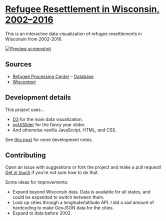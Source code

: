 # [Refugee Resettlement in Wisconsin, 2002–2016](http://kevinmcgillivray.net/wisconsin-refugees)

This is an interactive data visualization of refugee resettlements in Wisconsin from 2002-2016.

[![Preview screenshot](http://kevinmcgillivray.net/wisconsin-refugees/images/preview.png)](http://kevinmcgillivray.net/wisconsin-refugees)

## Sources

* [Refugee Processing Center](http://www.wrapsnet.org) – [Database](http://ireports.wrapsnet.org)
* [Wiscontext](http://www.wiscontext.org/refugee-resettlement-wisconsin-numbers)

## Development details

This project uses...

* [D3](https://d3js.org) for the main data visualization.
* [noUiSlider](https://refreshless.com/nouislider/) for the fancy year slider.
* And otherwise vanilla JavaScript, HTML, and CSS.

See [this post](https://www.kevinmcgillivray.net/wisconsin-refugees-development-notes/) for more development notes.

## Contributing

Open an issue with suggestions or fork the project and make a pull request! [Get in touch](http://twitter.com/kev_mcg) if you're not sure how to do that.

Some ideas for improvements:

* Expand beyond Wisconsin data. Data is available for all states, and could be expanded to switch between them.
* Look up cities through a longitude/latitude API. I did a sad amount of hardcoding to make GeoJSON data for the cities.
* Expand to data before 2002.
